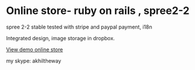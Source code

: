 Online store- ruby on rails , spree2-2
============

spree 2-2 stable tested with stripe and paypal payment, i18n

Integrated design, image storage in dropbox.

<a href="http://onlinestore365.herokuapp.com/">View demo online store</a>

my skype: akhiltheway
